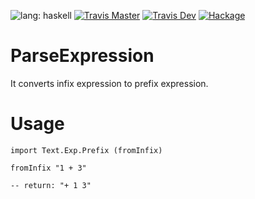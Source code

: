 ![lang: haskell](https://img.shields.io/badge/lang-haskell-brightgreen.svg)
[![Travis Master](https://img.shields.io/travis/VonFry/prefix-expression/master.svg?label=master)](https://travis-ci.org/VonFry/prefix-expression)
[![Travis Dev](https://img.shields.io/travis/VonFry/prefix-expression/develop.svg?label=develop)](https://travis-ci.org/VonFry/prefix-expression)
[![Hackage](https://img.shields.io/hackage/v/prefix-expression.svg)](https://hackage.haskell.org/package/prefix-expression)

# ParseExpression

It converts infix expression to prefix expression.

# Usage

```
import Text.Exp.Prefix (fromInfix)

fromInfix "1 + 3"

-- return: "+ 1 3"
```



